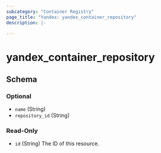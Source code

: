 ```yaml
---
subcategory: "Container Registry"
page_title: "Yandex: yandex_container_repository"
description: |-
  
---
```


# yandex_container_repository

<!-- schema generated by tfplugindocs -->
## Schema

### Optional

- `name` (String)
- `repository_id` (String)

### Read-Only

- `id` (String) The ID of this resource.